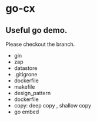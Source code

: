 # go-cx
## Useful go demo.
Please checkout the branch.
- gin
- zap
- datastore
- .gitigrone
- dockerfile
- makefile
- design_pattern
- dockerfile
- copy: deep copy , shallow copy
- go embed